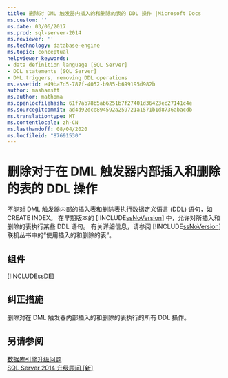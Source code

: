 ```yaml
---
title: 删除对 DML 触发器内插入的和删除的表的 DDL 操作 |Microsoft Docs
ms.custom: ''
ms.date: 03/06/2017
ms.prod: sql-server-2014
ms.reviewer: ''
ms.technology: database-engine
ms.topic: conceptual
helpviewer_keywords:
- data definition language [SQL Server]
- DDL statements [SQL Server]
- DML triggers, removing DDL operations
ms.assetid: e49ba7d5-787f-4052-b985-b699195d982b
author: mashamsft
ms.author: mathoma
ms.openlocfilehash: 61f7ab78b5ab6251b7f27401d36423ec27141c4e
ms.sourcegitcommit: ad4d92dce894592a259721a1571b1d8736abacdb
ms.translationtype: MT
ms.contentlocale: zh-CN
ms.lasthandoff: 08/04/2020
ms.locfileid: "87691530"
---
```

# <a name="remove-ddl-operations-on-the-inserted-and-deleted-tables-inside-dml-triggers"></a>删除对于在 DML 触发器内部插入和删除的表的 DDL 操作
  不能对 DML 触发器内部的插入表和删除表执行数据定义语言 (DDL) 语句，如 CREATE INDEX。 在早期版本的 [!INCLUDE[ssNoVersion](../../includes/ssnoversion-md.md)] 中，允许对所插入和删除的表执行某些 DDL 语句。 有关详细信息，请参阅 [!INCLUDE[ssNoVersion](../../includes/ssnoversion-md.md)] 联机丛书中的“使用插入的和删除的表”。  
  
## <a name="component"></a>组件  
 [!INCLUDE[ssDE](../../includes/ssde-md.md)]  
  
## <a name="corrective-action"></a>纠正措施  
 删除对在 DML 触发器内部插入的和删除的表执行的所有 DDL 操作。  
  
## <a name="see-also"></a>另请参阅  
 [数据库引擎升级问题](../../../2014/sql-server/install/database-engine-upgrade-issues.md)   
 [SQL Server 2014 升级顾问 &#91;新&#93;](sql-server-2014-upgrade-advisor.md)  
  
  
